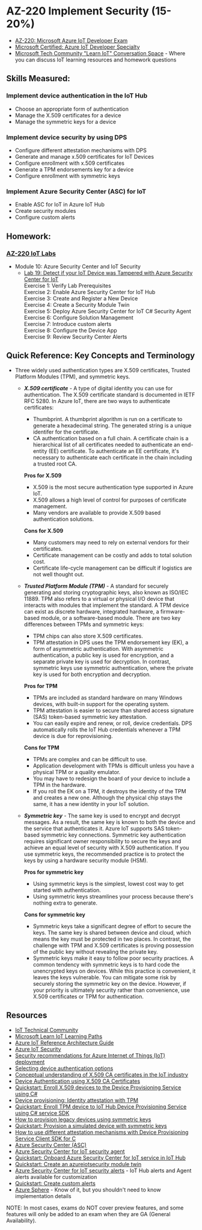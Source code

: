 # AZ-220 Implement Security (15-20%)

* [AZ-220: Microsoft Azure IoT Developer Exam](https://docs.microsoft.com/en-us/learn/certifications/exams/az-220)
* [Microsoft Certified: Azure IoT Developer Specialty](https://docs.microsoft.com/en-us/learn/certifications/azure-iot-developer-specialty)
* [Microsoft Tech Community "Learn IoT" Conversation Space](https://aka.ms/iottechcommunity/learniot) - Where you can discuss IoT learning resources and homework questions 

## Skills Measured:
### Implement device authentication in the IoT Hub
* Choose an appropriate form of authentication
* Manage the X.509 certificates for a device
* Manage the symmetric keys for a device

### Implement device security by using DPS
* Configure different attestation mechanisms with DPS
* Generate and manage x.509 certificates for IoT Devices
* Configure enrollment with x.509 certificates
* Generate a TPM endorsements key for a device
* Configure enrollment with symmetric keys

### Implement Azure Security Center (ASC) for IoT
* Enable ASC for IoT in Azure IoT Hub
* Create security modules
* Configure custom alerts

## Homework:
### [AZ-220 IoT Labs](https://microsoftlearning.github.io/AZ-220-Microsoft-Azure-IoT-Developer) 
* Module 10: Azure Security Center and IoT Security
  * [Lab 19: Detect if your IoT Device was Tampered with Azure Security Center for IoT](https://microsoftlearning.github.io/AZ-220-Microsoft-Azure-IoT-Developer/Instructions/Labs/LAB_AK_19-azure-security-center-for-iot.html)
  <br />Exercise 1: Verify Lab Prerequisites
  <br />Exercise 2: Enable Azure Security Center for IoT Hub
  <br />Exercise 3: Create and Register a New Device
  <br />Exercise 4: Create a Security Module Twin
  <br />Exercise 5: Deploy Azure Security Center for IoT C# Security Agent
  <br />Exercise 6: Configure Solution Management
  <br />Exercise 7: Introduce custom alerts
  <br />Exercise 8: Configure the Device App
  <br />Exercise 9: Review Security Center Alerts
  
## Quick Reference: Key Concepts and Terminology
* Three widely used authentication types are X.509 certificates, Trusted Platform Modules (TPM), and symmetric keys.
  * ***X.509 certificate*** - A type of digital identity you can use for authentication. The X.509 certificate standard is documented in IETF RFC 5280. In Azure IoT, there are two ways to authenticate certificates:
    * Thumbprint. A thumbprint algorithm is run on a certificate to generate a hexadecimal string. The generated string is a unique identifer for the certificate.
    * CA authentication based on a full chain. A certificate chain is a hierarchical list of all certificates needed to authenticate an end-entity (EE) certificate. To authenticate an EE certificate, it's necessary to authenticate each certificate in the chain including a trusted root CA.
    
    **Pros for X.509**
      * X.509 is the most secure authentication type supported in Azure IoT.
      * X.509 allows a high level of control for purposes of certificate management.
      * Many vendors are available to provide X.509 based authentication solutions.
    
    **Cons for X.509**
      * Many customers may need to rely on external vendors for their certificates.
      * Certificate management can be costly and adds to total solution cost.
      * Certificate life-cycle management can be difficult if logistics are not well thought out.

  * ***Trusted Platform Module (TPM)*** - A standard for securely generating and storing cryptographic keys, also known as ISO/IEC 11889. TPM also refers to a virtual or physical I/O device that interacts with modules that implement the standard. A TPM device can exist as discrete hardware, integrated hardware, a firmware-based module, or a software-based module. There are two key differences between TPMs and symmetric keys:
      * TPM chips can also store X.509 certificates.
      * TPM attestation in DPS uses the TPM endorsement key (EK), a form of asymmetric authentication. With asymmetric authentication, a public key is used for encryption, and a separate private key is used for decryption. In contrast, symmetric keys use symmetric authentication, where the private key is used for both encryption and decryption.

    **Pros for TPM**
      * TPMs are included as standard hardware on many Windows devices, with built-in support for the operating system.
      * TPM attestation is easier to secure than shared access signature (SAS) token-based symmetric key attestation.
      * You can easily expire and renew, or roll, device credentials. DPS automatically rolls the IoT Hub credentials whenever a TPM device is due for reprovisioning.

    **Cons for TPM**
      * TPMs are complex and can be difficult to use.
      * Application development with TPMs is difficult unless you have a physical TPM or a quality emulator.
      * You may have to redesign the board of your device to include a TPM in the hardware.
      * If you roll the EK on a TPM, it destroys the identity of the TPM and creates a new one. Although the physical chip stays the same, it has a new identity in your IoT solution.

  * ***Symmetric key*** - The same key is used to encrypt and decrypt messages. As a result, the same key is known to both the device and the service that authenticates it. Azure IoT supports SAS token-based symmetric key connections. Symmetric key authentication requires significant owner responsibility to secure the keys and achieve an equal level of security with X.509 authentication. If you use symmetric keys, the recommended practice is to protect the keys by using a hardware security module (HSM).

    **Pros for symmetric key**
      * Using symmetric keys is the simplest, lowest cost way to get started with authentication.
      * Using symmetric keys streamlines your process because there's nothing extra to generate.
    
    **Cons for symmetric key**
      * Symmetric keys take a significant degree of effort to secure the keys. The same key is shared between device and cloud, which means the key must be protected in two places. In contrast, the challenge with TPM and X.509 certificates is proving possession of the public key without revealing the private key.
      * Symmetric keys make it easy to follow poor security practices. A common tendency with symmetric keys is to hard code the unencrypted keys on devices. While this practice is convenient, it leaves the keys vulnerable. You can mitigate some risk by securely storing the symmetric key on the device. However, if your priority is ultimately security rather than convenience, use X.509 certificates or TPM for authentication.   
      
## Resources
* [IoT Technical Community](https://techcommunity.microsoft.com/t5/internet-of-things-iot/ct-p/IoT)
* [Microsoft Learn IoT Learning Paths](http://aka.ms/mslearniot)
* [Azure IoT Reference Architecture Guide](https://docs.Microsoft.com/azure/architecture/reference-architectures/iot)
* [Azure IoT Security](https://azure.microsoft.com/en-in/overview/iot/security/)
* [Security recommendations for Azure Internet of Things (IoT) deployment](https://docs.microsoft.com/en-us/azure/iot-fundamentals/security-recommendations)
* [Selecting device authentication options](https://docs.microsoft.com/en-us/azure/iot-dps/concepts-device-oem-security-practices)
* [Conceptual understanding of X.509 CA certificates in the IoT industry](https://docs.microsoft.com/en-us/azure/iot-hub/iot-hub-x509ca-concept)
* [Device Authentication using X.509 CA Certificates](https://docs.microsoft.com/en-us/azure/iot-hub/iot-hub-x509ca-overview)
* [Quickstart: Enroll X.509 devices to the Device Provisioning Service using C#](https://docs.microsoft.com/bs-latn-ba/azure/iot-dps/quick-enroll-device-x509-csharp)
* [Device provisioning: Identity attestation with TPM](https://azure.microsoft.com/en-in/blog/device-provisioning-identity-attestation-with-tpm)
* [Quickstart: Enroll TPM device to IoT Hub Device Provisioning Service using C# service SDK](https://docs.microsoft.com/bs-latn-ba/azure/iot-dps/quick-enroll-device-tpm-csharp)
* [How to provision legacy devices using symmetric keys](https://docs.microsoft.com/en-us/azure/iot-dps/how-to-legacy-device-symm-key)
* [Quickstart: Provision a simulated device with symmetric keys](https://docs.microsoft.com/en-us/azure/iot-dps/quick-create-simulated-device-symm-key)
* [How to use different attestation mechanisms with Device Provisioning Service Client SDK for C](https://docs.microsoft.com/en-us/azure/iot-dps/use-hsm-with-sdk)
* [Azure Security Center (ASC)](https://azure.microsoft.com/en-in/services/security-center/)
* [Azure Security Center for IoT security agent](https://github.com/Azure/Azure-IoT-Security)
* [Quickstart: Onboard Azure Security Center for IoT service in IoT Hub](https://docs.microsoft.com/en-us/azure/asc-for-iot/quickstart-onboard-iot-hub)
* [Quickstart: Create an azureiotsecurity module twin](https://docs.microsoft.com/en-us/azure/asc-for-iot/quickstart-create-security-twin)
* [Azure Security Center for IoT security alerts](https://docs.microsoft.com/en-us/azure/asc-for-iot/concept-customizable-security-alerts) - IoT Hub alerts and Agent alerts available for customization
* [Quickstart: Create custom alerts](https://docs.microsoft.com/en-us/azure/asc-for-iot/quickstart-create-custom-alerts)
* [Azure Sphere](https://azure.microsoft.com/en-in/services/azure-sphere/) - Know of it, but you shouldn't need to know implementation details

NOTE: In most cases, exams do NOT cover preview features, and some features will only be
added to an exam when they are GA (General Availability).

